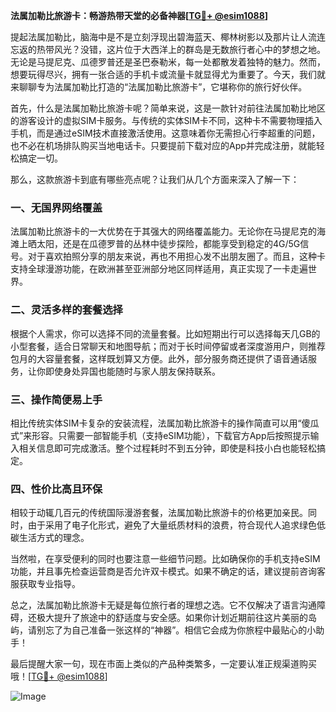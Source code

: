 **法属加勒比旅游卡：畅游热带天堂的必备神器[[TG💪+ @esim1088](https://t.me/s/esim1088)]**

提起法属加勒比，脑海中是不是立刻浮现出碧海蓝天、椰林树影以及那片让人流连忘返的热带风光？没错，这片位于大西洋上的群岛是无数旅行者心中的梦想之地。无论是马提尼克、瓜德罗普还是圣巴泰勒米，每一处都散发着独特的魅力。然而，想要玩得尽兴，拥有一张合适的手机卡或流量卡就显得尤为重要了。今天，我们就来聊聊专为法属加勒比打造的“法属加勒比旅游卡”，它堪称你的旅行好伙伴。

首先，什么是法属加勒比旅游卡呢？简单来说，这是一款针对前往法属加勒比地区的游客设计的虚拟SIM卡服务。与传统的实体SIM卡不同，这种卡不需要物理插入手机，而是通过eSIM技术直接激活使用。这意味着你无需担心行李超重的问题，也不必在机场排队购买当地电话卡。只要提前下载对应的App并完成注册，就能轻松搞定一切。

那么，这款旅游卡到底有哪些亮点呢？让我们从几个方面来深入了解一下：

### **一、无国界网络覆盖**
法属加勒比旅游卡的一大优势在于其强大的网络覆盖能力。无论你在马提尼克的海滩上晒太阳，还是在瓜德罗普的丛林中徒步探险，都能享受到稳定的4G/5G信号。对于喜欢拍照分享的朋友来说，再也不用担心发不出朋友圈了。而且，这种卡支持全球漫游功能，在欧洲甚至亚洲部分地区同样适用，真正实现了一卡走遍世界。

### **二、灵活多样的套餐选择**
根据个人需求，你可以选择不同的流量套餐。比如短期出行可以选择每天几GB的小型套餐，适合日常聊天和地图导航；而对于长时间停留或者深度游用户，则推荐包月的大容量套餐，这样既划算又方便。此外，部分服务商还提供了语音通话服务，让你即使身处异国也能随时与家人朋友保持联系。

### **三、操作简便易上手**
相比传统实体SIM卡复杂的安装流程，法属加勒比旅游卡的操作简直可以用“傻瓜式”来形容。只需要一部智能手机（支持eSIM功能），下载官方App后按照提示输入相关信息即可完成激活。整个过程耗时不到五分钟，即使是科技小白也能轻松搞定。

### **四、性价比高且环保**
相较于动辄几百元的传统国际漫游套餐，法属加勒比旅游卡的价格更加亲民。同时，由于采用了电子化形式，避免了大量纸质材料的浪费，符合现代人追求绿色低碳生活方式的理念。

当然啦，在享受便利的同时也要注意一些细节问题。比如确保你的手机支持eSIM功能，并且事先检查运营商是否允许双卡模式。如果不确定的话，建议提前咨询客服获取专业指导。

总之，法属加勒比旅游卡无疑是每位旅行者的理想之选。它不仅解决了语言沟通障碍，还极大提升了旅途中的舒适度与安全感。如果你计划近期前往这片美丽的岛屿，请别忘了为自己准备一张这样的“神器”。相信它会成为你旅程中最贴心的小助手！

最后提醒大家一句，现在市面上类似的产品种类繁多，一定要认准正规渠道购买哦！[[TG💪+ @esim1088](https://t.me/s/esim1088)] 

![Image](https://i.postimg.cc/4NQfJmqS/Snipaste-2025-05-13-00-14-12.png)
